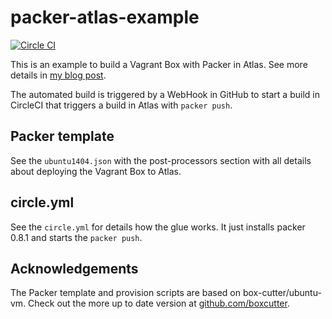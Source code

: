 # packer-atlas-example

[![Circle CI](https://circleci.com/gh/StefanScherer/packer-atlas-example.svg?style=svg)](https://circleci.com/gh/StefanScherer/packer-atlas-example)

This is an example to build a Vagrant Box with Packer in Atlas.
See more details in [my blog post](https://stefanscherer.github.io/automate-building-vagrant-boxes-with-atlas/).

The automated build is triggered by a WebHook in GitHub to start a build in CircleCI
that triggers a build in Atlas with `packer push`.

## Packer template

See the `ubuntu1404.json` with the post-processors section with all details about
deploying the Vagrant Box to Atlas.

## circle.yml
See the `circle.yml` for details how the glue works. It just installs packer 0.8.1
and starts the `packer push`.

## Acknowledgements

The Packer template and provision scripts are based on box-cutter/ubuntu-vm.
Check out the more up to date version at [github.com/boxcutter](https://github.com/boxcutter).
